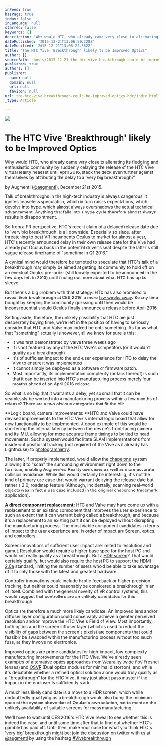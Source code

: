```yaml
---
inFeed: true
hasPage: true
inNav: false
inLanguage: null
starred: false
keywords: []
description: "Why would HTC, who already came very close to alienating its fledgling and enthusiastic community by suddenly delaying the release of the HTC Vive virtual reality headset until April 2016, stack the deck even further against themselves by attributing the delay to a 'very big breakthrough?'"
datePublished: '2015-12-21T13:06:50.228Z'
dateModified: '2015-12-21T13:06:22.862Z'
title: "The HTC Vive 'Breakthrough' likely to be Improved Optics"
author: []
sourcePath: _posts/2015-12-21-the-htc-vive-breakthrough-could-be-improved-optics-hdr.md
published: true
authors: []
publisher:
  name: null
  domain: null
  url: null
  favicon: null
url: the-htc-vive-breakthrough-could-be-improved-optics-hdr/index.html
_type: Article

---
```

![](https://the-grid-user-content.s3-us-west-2.amazonaws.com/8d1fa397-23e6-4d22-b8bb-95bc0979be65.png)

# The HTC Vive 'Breakthrough' likely to be Improved Optics

Why would HTC, who already came very close to alienating its fledgling and enthusiastic community by suddenly delaying the release of the HTC Vive virtual reality headset until April 2016, stack the deck even further against themselves by attributing the delay to a 'very big breakthrough?'

by Augmentl  ([@augmentl][0]), December 21st 2015\.

Talk of breakthroughs in the high-tech industry is always dangerous: it ignites ceaseless speculation, which in turn raises expectations, which devolve into hype, which almost always overshadows the actual technical advancement. Anything that falls into a hype cycle therefore almost always results in disappointment.

So from a PR perspective, HTC's recent claim of a delayed release date due to ['very big breakthrough'][1] is all downside. Especially so since, after threatening to beat VR incumbents Oculus to market for almost a year, HTC's recently announced delay in their own release date for the Vive had already put Oculus back in the potential driver's seat despite the latter's still vague release timeframe of "sometime in Q1 2016." 

A cynical mind would therefore be tempted to speculate that HTC's talk of a breakthrough may simply be aimed at getting its community to hold off on an eventual Oculus pre-order (still loosely expected to be announced in the few days left in 2015) until finding out more about what HTC has up its sleeve.

But there's a big problem with that strategy: HTC has also promised to reveal their breakthrough at CES 2016, a mere [few weeks away][2]. So any time bought by keeping the community guessing until then would be inconsequential should Oculus finally announce a release before April 2016\.

Setting aside, therefore, the unlikely possibility that HTC are just desperately buying time, we're left in the position of having to seriously consider that HTC and Valve may indeed be onto something. As far as what that "something" actually is however, all we know for sure is this:

* It was first demonstrated by Valve three weeks ago
* It is not featured by any of the HTC Vive's competitors (or it wouldn't quality as a breakthrough)
* It's of sufficient impact to the end-user experience for HTC to delay the Vive to ensure it was implemented
* It cannot simply be deployed as a software or firmware patch.
* Most importantly, its implementation complexity (or lack thereof) is such that it can be inserted into HTC's manufacturing process merely four months ahead of an April 2016 release

So what is so big that it warrants a delay, yet so small that it can be seamlessly be worked into a manufacturing process within a few months of release? There are a two obvious categories that fit the bill:

**Logic board, camera improvements: **HTC and Valve could have devised improvements to the HTC Vive's internal logic board that allow for new functionality to be implemented. A good example of this would be shortening the internal latency between the device's front-facing camera and its IMU, allowing for more accurate frame timings to be tied to head movements. Such a system would facilitate SLAM implementations from inside-out positional tracking (not required of the Vive as it already has Lighthouse) to [photogrammetry][3]. 

The latter, if properly implemented, would allow the [chaperone][4] system allowing it to "scan" the surrounding environment right down to the furniture, enabling Augmented Reality use cases as well as more accurate collision avoidance. While this would certainly be interesting, it's not the kind of primary use case that would warrant delaying the release date but rather a 2.0, roadmap feature (Although, incidentally, scanning real-world objects was in fact a use case included in the original chaperone [trademark][5] application).

**A direct component replacement:** HTC and Valve may have come up with a replacement to an existing component that improves the user experience to such an extent that it can warrant being called a breakthrough, and because it's a replacement to an existing part it can be deployed without disrupting the manufacturing process. The most viable component candidates in terms of impact to the user experience are, in order of impact are Screen, optics, and controllers. 

Screen innovations of sufficient user impact are limited to resolution and gamut. Resolution would require a higher base spec for the host PC and would not really qualify as a breakthrough. But a [HDR screen][6]? That would certainly qualify, but would also require the host PC to support the [HDMI 2.0a][7] standard, limiting the number of users who'd be able to take advantage of it to only those with the latest and greatest hardware.  

Controller innovations could include haptic feedback or higher precision tracking, but neither could reasonably be considered a breakthrough in an of itself. Combined with the general novelty of VR control systems, this would suggest that controllers are an unlikely candidates for this breakthrough. 

Optics are therefore a much more likely candidate. An improved lens and/or diffuser layer configuration could conceivably achieve a greater perceived resolution and/or improve the HTC Vive's Field of View. Most importantly, both optics and the screen diffuser layer (which is used to reduct the visibility of gaps between the screen's pixels) are components that could feasibly be swapped within the manufacturing process without too much fuss, as they involve no electronics.

Improved optics are prime candidates for high-impact, low-complexity manufacturing improvements for the HTC Vive. We've already seen examples of alternative optics approaches from [Wearality][8] (wide FoV Fresnel lenses) and [OSVR][9] (Dual optics modules for minimal distortion), and while it's debatable whether a refined optical solution alone would truly qualify as a "breakthrough" for the HTC Vive, it may just about pass muster if the impact to the end user is sufficiently stark. 

A much less likely candidate is a move to a HDR screen, which while undoubtedly qualifying as a breakthrough would also bump the minimum spec of the system above that of Oculus's own solution, not to mention the unlikely availability of suitable screens for mass manufacturing.

We'll have to wait until CES 2016's HTC Vive reveal to see whether this is indeed the case, and until some time after that to find out whether HTC's gamble has paid off. Until then, make your case for what you think HTC's 'very big' breakthough might be: join the discussion on twitter with us at [@augmentl][0] by using the hashtag [\#Vivebreakthrough][10]

[0]: http://twitter.com/augmentl
[1]: http://www.engadget.com/2015/12/18/htc-vive-vr-big-breakthrough-ces/
[2]: https://www.cesweb.org/
[3]: https://www.youtube.com/watch?v=9_GD7kUbogk
[4]: http://www.trustedreviews.com/news/valve-trademarks-something-called-chaperone-related-to-vr
[5]: http://www.eurogamer.net/articles/2015-05-20-what-is-valves-chaperone
[6]: http://www.telegraph.co.uk/technology/news/11340226/Netflix-HDR-is-more-important-than-4K.html
[7]: http://www.hdmi.org/manufacturer/hdmi_2_0/hdmi_2_0a_faq.aspx
[8]: http://www.wearality.com/
[9]: http://www.razerzone.com/osvr-hacker-dev-kit
[10]: https://twitter.com/hashtag/Vivebreakthrough?src=hash